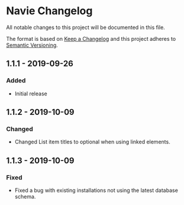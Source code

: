 # Navie Changelog

All notable changes to this project will be documented in this file.

The format is based on [Keep a Changelog](http://keepachangelog.com/) and this project adheres to [Semantic Versioning](http://semver.org/).

## 1.1.1 - 2019-09-26
### Added
- Initial release

## 1.1.2 - 2019-10-09
### Changed
- Changed List item titles to optional when using linked elements.

## 1.1.3 - 2019-10-09
### Fixed
- Fixed a bug with existing installations not using the latest database schema.
